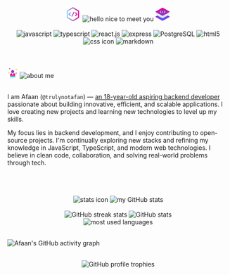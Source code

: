 <div align="center">
    <img loading="lazy" width="32" src="./code.png" alt="code icon" />
    <img loading="lazy" src="https://readme-typing-svg.demolab.com?font=Poppins&weight=700&size=32&duration=1&pause=1&color=EB008B&center=true&vCenter=true&repeat=false&width=410&height=32&lines=Hey%2C+NICE+TO+MEET+YOU" alt="hello nice to meet you" />
    <img loading="lazy" width="32" src="./layers.png" alt="layers icon" />
</div>

<br/>

<div align="center">
  <img loading="lazy" height="40" width="40" src="https://cdn.simpleicons.org/javascript/EB008B" alt="javascript" />
  <img loading="lazy" height="40" width="40" src="https://cdn.simpleicons.org/typescript/EB008B" alt="typescript"/>
  <img loading="lazy" height="40" width="40" src="https://cdn.simpleicons.org/react/EB008B" alt="react.js" />
  <img loading="lazy" height="40" width="40" src="https://cdn.simpleicons.org/express/EB008B" alt="express" />
  <img loading="lazy" height="40" width="40" src="https://cdn.simpleicons.org/postgresql/EB008B" alt="PostgreSQL" />
  <img loading="lazy" height="40" width="40" src="https://cdn.simpleicons.org/html5/EB008B" alt="html5" />
  <img loading="lazy" height="40" width="40" src="https://cdn.simpleicons.org/css/EB008B" alt="css icon" />
  <img loading="lazy" height="40" width="40" src="https://cdn.simpleicons.org/markdown/EB008B" alt="markdown" />
</div>

<br/>
<br/>
<br/>

<div align="center">
    <div align="left">
        <img loading="lazy" width="24" src="./charismatic.png" alt="charismatic icon" />
        <img loading="lazy" src="https://readme-typing-svg.demolab.com?font=Poppins&weight=600&size=24&duration=1&pause=1&color=00B8B5&center=true&vCenter=true&repeat=false&width=120&height=24&lines=ABOUT+ME" alt="about me" />
    </div>
</div>

<br/>

<p> 
    I am Afaan (<code>@trulynotafan</code>) — <a href="https://afaan.site" target="_blank" rel="noopener noreferrer">an 18-year-old aspiring backend developer</a> passionate about building innovative, efficient, and scalable applications. I love creating new projects and learning new technologies to level up my skills.
</p>

<p>
    My focus lies in backend development, and I enjoy contributing to open-source projects. I'm continually exploring new stacks and refining my knowledge in JavaScript, TypeScript, and modern web technologies. I believe in clean code, collaboration, and solving real-world problems through tech.
</p>

<br/>
<br/>
<br/>

<div align="center"> 
    <img loading="lazy" width="24" align="center" src="https://cdn.simpleicons.org/simpleanalytics/EB008B" alt="stats icon" />
    <img loading="lazy" align="center" src="https://readme-typing-svg.demolab.com?font=Poppins&weight=600&size=24&duration=1&pause=1&color=00B8B5&center=true&vCenter=true&repeat=false&width=220&height=24&lines=MY+GITHUB+STATS" alt="my GitHub stats" />
</div>

<br/>

<div align="center">
    <img loading="lazy" width=396 src="https://github-readme-streak-stats.herokuapp.com?user=trulynotafan&hide_border=true&date_format=j%20M%5B%20Y%5D&background=0D1117&stroke=8F33C4&border=0D1117&ring=EB008B&fire=FFFFFF&currStreakNum=FFFFFF&sideNums=FFFFFF&currStreakLabel=EB008B&sideLabels=EB008B&excludeDaysLabel=EB008B&dates=FFFFFF" alt="GitHub streak stats" />
    <img loading="lazy" width=396 src="https://github-readme-stats.vercel.app/api?username=trulynotafan&rank_icon=percentile&show_icons=true&include_all_commits=true&hide_title=true&count_private=true&line_height=29&theme=react&title_color=EB008B&currStreakLabel=EB008B&sideLabels=EB008B&icon_color=EB008B&bg_color=0D1117&text_color=FFFFFF&border_color=61dafb&hide_border=true" alt="GitHub stats" />
</div>

<div align="center">
    <img loading="lazy" width=325 src="https://github-readme-stats.vercel.app/api/top-langs/?username=trulynotafan&hide_title=true&count_private=true&hide=c%23,powershell,Mathematica,Ruby,Objective-C,Objective-C%2b%2b,Cuda&title_color=EB008B&text_color=FFFFFF&icon_color=61dafb&bg_color=0D1117&langs_count=8&layout=compact&border_color=61dafb&hide_border=true" alt="most used languages" />
</div>

<br/>

![Afaan's GitHub activity graph](https://github-readme-activity-graph.vercel.app/graph?username=trulynotafan&theme=rogue)

<br/>

<div align="center">
    <img loading="lazy" src="https://github-profile-trophy.vercel.app/?username=trulynotafan&theme=radical&no-bg=true&title=-Reviews" alt="GitHub profile trophies" />
</div>
